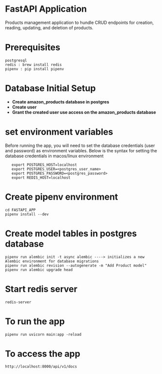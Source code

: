 # FastAPI Application

Products management application to hundle CRUD endpoints for creation, reading, updating, and deletion of products.

# Prerequisites
```
postgresql
redis : brew install redis
pipenv : pip install pipenv
```

# Database Initial Setup

- **Create amazon_products database in postgres**
- **Create user**
- **Grant the created user use access on the amazon_products database**
  

# set environment variables
Before running the app, you will need to set the database credentials (user and password) as environment variables.
Below is the syntax for setting the database credentials in macos/linux environment
```
   export POSTGRES_HOST=localhost
   export POSTGRES_USER=<postgres_user_name>
   export POSTGRES_PASSWORD=<postgres_password>
   export REDIS_HOST=localhost

```

# Create pipenv environment
```
cd FASTAPI_APP
pipenv install --dev
```

# Create model tables in postgres database
```
pipenv run alembic init -t async alembic ----> initializes a new Alembic environment for database migrations
pipenv run alembic revision --autogenerate -m "Add Product model"
pipenv run alembic upgrade head
```

# Start redis server
```
redis-server
```

# To run the app 
```
pipenv run uvicorn main:app -reload
```

# To access the app 
```
http://localhost:8000/api/v1/docs
```





